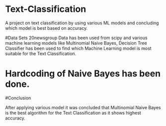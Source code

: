 # Text-Classification
A project on text classification by using various ML models and concluding which model is best based on accuracy. 

#Data Sets
20newsgroup Data has been used from scipy and various machine learning models like Multinomial Naive Bayes, Decision Tree Classifier has been used to find which Machine Learning model is most suitable for the Text Classification.

# Hardcoding of Naive Bayes has been done.

#Conclusion 

After applying various model it was concluded that Multinomial Naive Bayes is the best algorithm for the Text Classification as it shows highest accuracy. 
